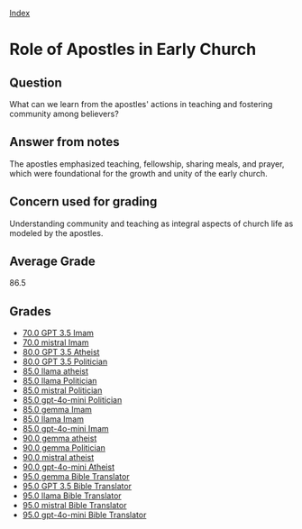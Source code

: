 
[Index](../../index.md)
# Role of Apostles in Early Church
## Question
What can we learn from the apostles' actions in teaching and fostering community among believers?

## Answer from notes
The apostles emphasized teaching, fellowship, sharing meals, and prayer, which were foundational for the growth and unity of the early church.

## Concern used for grading
Understanding community and teaching as integral aspects of church life as modeled by the apostles.

## Average Grade
86.5

## Grades
 * [70.0 GPT 3.5 Imam](../answers/GPT_3.5_Imam/Role_of_Apostles_in_Early_Church.md)
 * [70.0 mistral Imam](../answers/mistral_Imam/Role_of_Apostles_in_Early_Church.md)
 * [80.0 GPT 3.5 Atheist](../answers/GPT_3.5_Atheist/Role_of_Apostles_in_Early_Church.md)
 * [80.0 GPT 3.5 Politician](../answers/GPT_3.5_Politician/Role_of_Apostles_in_Early_Church.md)
 * [85.0 llama atheist](../answers/llama_atheist/Role_of_Apostles_in_Early_Church.md)
 * [85.0 llama Politician](../answers/llama_Politician/Role_of_Apostles_in_Early_Church.md)
 * [85.0 mistral Politician](../answers/mistral_Politician/Role_of_Apostles_in_Early_Church.md)
 * [85.0 gpt-4o-mini Politician](../answers/gpt-4o-mini_Politician/Role_of_Apostles_in_Early_Church.md)
 * [85.0 gemma Imam](../answers/gemma_Imam/Role_of_Apostles_in_Early_Church.md)
 * [85.0 llama Imam](../answers/llama_Imam/Role_of_Apostles_in_Early_Church.md)
 * [85.0 gpt-4o-mini Imam](../answers/gpt-4o-mini_Imam/Role_of_Apostles_in_Early_Church.md)
 * [90.0 gemma atheist](../answers/gemma_atheist/Role_of_Apostles_in_Early_Church.md)
 * [90.0 gemma Politician](../answers/gemma_Politician/Role_of_Apostles_in_Early_Church.md)
 * [90.0 mistral atheist](../answers/mistral_atheist/Role_of_Apostles_in_Early_Church.md)
 * [90.0 gpt-4o-mini Atheist](../answers/gpt-4o-mini_Atheist/Role_of_Apostles_in_Early_Church.md)
 * [95.0 gemma Bible Translator](../answers/gemma_Bible_Translator/Role_of_Apostles_in_Early_Church.md)
 * [95.0 GPT 3.5 Bible Translator](../answers/GPT_3.5_Bible_Translator/Role_of_Apostles_in_Early_Church.md)
 * [95.0 llama Bible Translator](../answers/llama_Bible_Translator/Role_of_Apostles_in_Early_Church.md)
 * [95.0 mistral Bible Translator](../answers/mistral_Bible_Translator/Role_of_Apostles_in_Early_Church.md)
 * [95.0 gpt-4o-mini Bible Translator](../answers/gpt-4o-mini_Bible_Translator/Role_of_Apostles_in_Early_Church.md)
